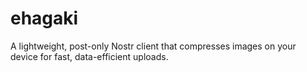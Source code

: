 # ehagaki
A lightweight, post-only Nostr client that compresses images on your device for fast, data-efficient uploads.
